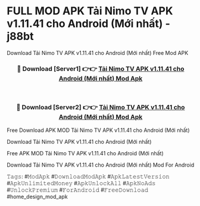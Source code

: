 # FULL MOD APK Tải Nimo TV APK v1.11.41 cho Android (Mới nhất) - j88bt
Download Tải Nimo TV APK v1.11.41 cho Android (Mới nhất) Free Mod APK

<div align="center">
<h3>🔴 Download [Server1] 👉👉 <a href="https://apk-comot.site?title=Tải_Nimo_TV_APK_v1.11.41_cho_Android_(Mới_nhất)">Tải Nimo TV APK v1.11.41 cho Android (Mới nhất) Mod Apk</a></h3><br>

<h3>🔴 Download [Server2] 👉👉 <a href="https://apk-comot.site?title=Tải_Nimo_TV_APK_v1.11.41_cho_Android_(Mới_nhất)">Tải Nimo TV APK v1.11.41 cho Android (Mới nhất) Mod Apk</a></h3>
</div>


Free Download APK MOD Tải Nimo TV APK v1.11.41 cho Android (Mới nhất)

Download Tải Nimo TV APK v1.11.41 cho Android (Mới nhất) 

Free APK MOD Tải Nimo TV APK v1.11.41 cho Android (Mới nhất) 

Download Tải Nimo TV APK v1.11.41 cho Android (Mới nhất) Mod For Android

𝚃𝚊𝚐𝚜: #𝙼𝚘𝚍𝙰𝚙𝚔 #𝙳𝚘𝚠𝚗𝚕𝚘𝚊𝚍𝙼𝚘𝚍𝙰𝚙𝚔 #𝙰𝚙𝚔𝙻𝚊𝚝𝚎𝚜𝚝𝚅𝚎𝚛𝚜𝚒𝚘𝚗 #𝙰𝚙𝚔𝚄𝚗𝚕𝚒𝚖𝚒𝚝𝚎𝚍𝙼𝚘𝚗𝚎𝚢 #𝙰𝚙𝚔𝚄𝚗𝚕𝚘𝚌𝚔𝙰𝚕𝚕 #𝙰𝚙𝚔𝙽𝚘𝙰𝚍𝚜 #𝚄𝚗𝚕𝚘𝚌𝚔𝙿𝚛𝚎𝚖𝚒𝚞𝚖 #𝙵𝚘𝚛𝙰𝚗𝚍𝚛𝚘𝚒𝚍 #𝙵𝚛𝚎𝚎𝙳𝚘𝚠𝚗𝚕𝚘𝚊𝚍 #home_design_mod_apk